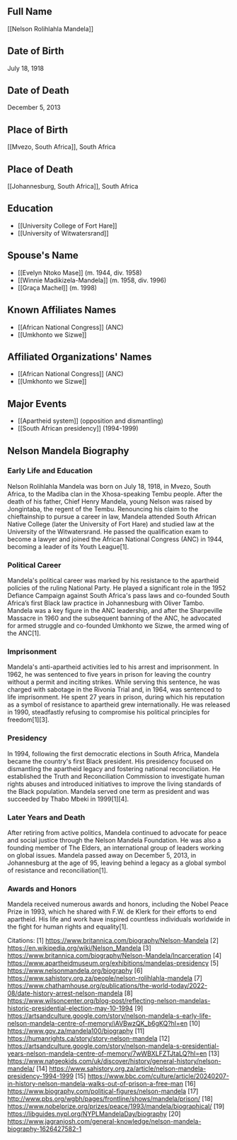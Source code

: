 ## Full Name
[[Nelson Rolihlahla Mandela]]

## Date of Birth
July 18, 1918

## Date of Death
December 5, 2013

## Place of Birth
[[Mvezo, South Africa]], South Africa

## Place of Death
[[Johannesburg, South Africa]], South Africa

## Education
- [[University College of Fort Hare]]
- [[University of Witwatersrand]]

## Spouse's Name
- [[Evelyn Ntoko Mase]] (m. 1944, div. 1958)
- [[Winnie Madikizela-Mandela]] (m. 1958, div. 1996)
- [[Graça Machel]] (m. 1998)

## Known Affiliates Names
- [[African National Congress]] (ANC)
- [[Umkhonto we Sizwe]]

## Affiliated Organizations' Names
- [[African National Congress]] (ANC)
- [[Umkhonto we Sizwe]]

## Major Events
- [[Apartheid system]] (opposition and dismantling)
- [[South African presidency]] (1994-1999)

## Nelson Mandela Biography

### Early Life and Education
Nelson Rolihlahla Mandela was born on July 18, 1918, in Mvezo, South Africa, to the Madiba clan in the Xhosa-speaking Tembu people. After the death of his father, Chief Henry Mandela, young Nelson was raised by Jongintaba, the regent of the Tembu. Renouncing his claim to the chieftainship to pursue a career in law, Mandela attended South African Native College (later the University of Fort Hare) and studied law at the University of the Witwatersrand. He passed the qualification exam to become a lawyer and joined the African National Congress (ANC) in 1944, becoming a leader of its Youth League[1].

### Political Career
Mandela's political career was marked by his resistance to the apartheid policies of the ruling National Party. He played a significant role in the 1952 Defiance Campaign against South Africa's pass laws and co-founded South Africa’s first Black law practice in Johannesburg with Oliver Tambo. Mandela was a key figure in the ANC leadership, and after the Sharpeville Massacre in 1960 and the subsequent banning of the ANC, he advocated for armed struggle and co-founded Umkhonto we Sizwe, the armed wing of the ANC[1].

### Imprisonment
Mandela's anti-apartheid activities led to his arrest and imprisonment. In 1962, he was sentenced to five years in prison for leaving the country without a permit and inciting strikes. While serving this sentence, he was charged with sabotage in the Rivonia Trial and, in 1964, was sentenced to life imprisonment. He spent 27 years in prison, during which his reputation as a symbol of resistance to apartheid grew internationally. He was released in 1990, steadfastly refusing to compromise his political principles for freedom[1][3].

### Presidency
In 1994, following the first democratic elections in South Africa, Mandela became the country's first Black president. His presidency focused on dismantling the apartheid legacy and fostering national reconciliation. He established the Truth and Reconciliation Commission to investigate human rights abuses and introduced initiatives to improve the living standards of the Black population. Mandela served one term as president and was succeeded by Thabo Mbeki in 1999[1][4].

### Later Years and Death
After retiring from active politics, Mandela continued to advocate for peace and social justice through the Nelson Mandela Foundation. He was also a founding member of The Elders, an international group of leaders working on global issues. Mandela passed away on December 5, 2013, in Johannesburg at the age of 95, leaving behind a legacy as a global symbol of resistance and reconciliation[1].

### Awards and Honors
Mandela received numerous awards and honors, including the Nobel Peace Prize in 1993, which he shared with F.W. de Klerk for their efforts to end apartheid. His life and work have inspired countless individuals worldwide in the fight for human rights and equality[1].

Citations:
[1] https://www.britannica.com/biography/Nelson-Mandela
[2] https://en.wikipedia.org/wiki/Nelson_Mandela
[3] https://www.britannica.com/biography/Nelson-Mandela/Incarceration
[4] https://www.apartheidmuseum.org/exhibitions/mandelas-presidency
[5] https://www.nelsonmandela.org/biography
[6] https://www.sahistory.org.za/people/nelson-rolihlahla-mandela
[7] https://www.chathamhouse.org/publications/the-world-today/2022-08/date-history-arrest-nelson-mandela
[8] https://www.wilsoncenter.org/blog-post/reflecting-nelson-mandelas-historic-presidential-election-may-10-1994
[9] https://artsandculture.google.com/story/nelson-mandela-s-early-life-nelson-mandela-centre-of-memory/iAVBwzQK_b6gKQ?hl=en
[10] https://www.gov.za/mandela100/biography
[11] https://humanrights.ca/story/story-nelson-mandela
[12] https://artsandculture.google.com/story/nelson-mandela-s-presidential-years-nelson-mandela-centre-of-memory/7wWBXLFZTJtaLQ?hl=en
[13] https://www.natgeokids.com/uk/discover/history/general-history/nelson-mandela/
[14] https://www.sahistory.org.za/article/nelson-mandela-presidency-1994-1999
[15] https://www.bbc.com/culture/article/20240207-in-history-nelson-mandela-walks-out-of-prison-a-free-man
[16] https://www.biography.com/political-figures/nelson-mandela
[17] http://www.pbs.org/wgbh/pages/frontline/shows/mandela/prison/
[18] https://www.nobelprize.org/prizes/peace/1993/mandela/biographical/
[19] https://libguides.nypl.org/NYPLMandelaDay/biography
[20] https://www.jagranjosh.com/general-knowledge/nelson-mandela-biography-1626427582-1
